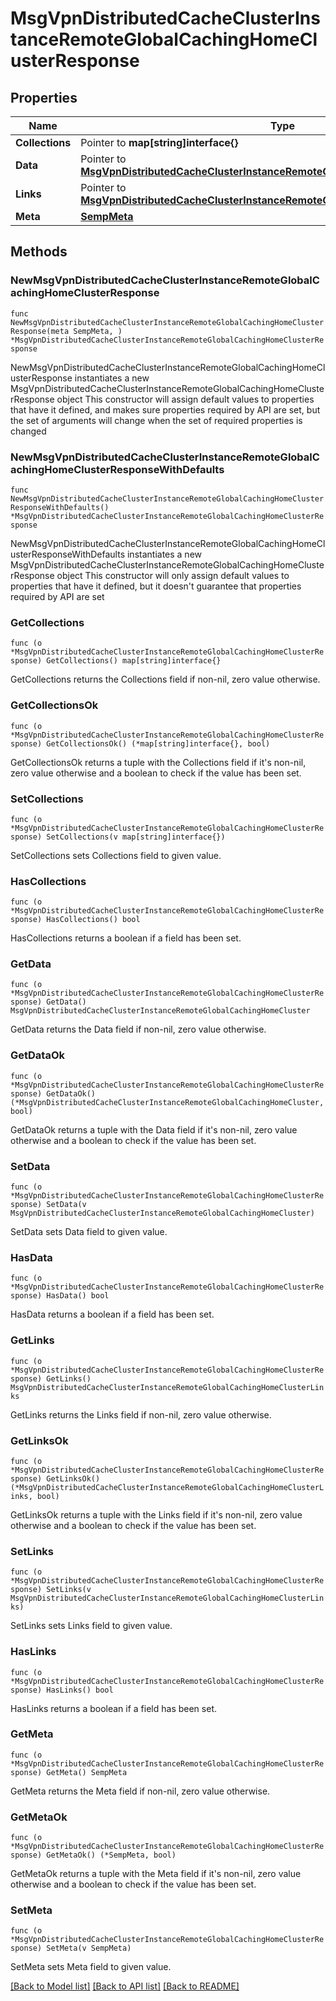 # MsgVpnDistributedCacheClusterInstanceRemoteGlobalCachingHomeClusterResponse

## Properties

Name | Type | Description | Notes
------------ | ------------- | ------------- | -------------
**Collections** | Pointer to **map[string]interface{}** |  | [optional] 
**Data** | Pointer to [**MsgVpnDistributedCacheClusterInstanceRemoteGlobalCachingHomeCluster**](MsgVpnDistributedCacheClusterInstanceRemoteGlobalCachingHomeCluster.md) |  | [optional] 
**Links** | Pointer to [**MsgVpnDistributedCacheClusterInstanceRemoteGlobalCachingHomeClusterLinks**](MsgVpnDistributedCacheClusterInstanceRemoteGlobalCachingHomeClusterLinks.md) |  | [optional] 
**Meta** | [**SempMeta**](SempMeta.md) |  | 

## Methods

### NewMsgVpnDistributedCacheClusterInstanceRemoteGlobalCachingHomeClusterResponse

`func NewMsgVpnDistributedCacheClusterInstanceRemoteGlobalCachingHomeClusterResponse(meta SempMeta, ) *MsgVpnDistributedCacheClusterInstanceRemoteGlobalCachingHomeClusterResponse`

NewMsgVpnDistributedCacheClusterInstanceRemoteGlobalCachingHomeClusterResponse instantiates a new MsgVpnDistributedCacheClusterInstanceRemoteGlobalCachingHomeClusterResponse object
This constructor will assign default values to properties that have it defined,
and makes sure properties required by API are set, but the set of arguments
will change when the set of required properties is changed

### NewMsgVpnDistributedCacheClusterInstanceRemoteGlobalCachingHomeClusterResponseWithDefaults

`func NewMsgVpnDistributedCacheClusterInstanceRemoteGlobalCachingHomeClusterResponseWithDefaults() *MsgVpnDistributedCacheClusterInstanceRemoteGlobalCachingHomeClusterResponse`

NewMsgVpnDistributedCacheClusterInstanceRemoteGlobalCachingHomeClusterResponseWithDefaults instantiates a new MsgVpnDistributedCacheClusterInstanceRemoteGlobalCachingHomeClusterResponse object
This constructor will only assign default values to properties that have it defined,
but it doesn't guarantee that properties required by API are set

### GetCollections

`func (o *MsgVpnDistributedCacheClusterInstanceRemoteGlobalCachingHomeClusterResponse) GetCollections() map[string]interface{}`

GetCollections returns the Collections field if non-nil, zero value otherwise.

### GetCollectionsOk

`func (o *MsgVpnDistributedCacheClusterInstanceRemoteGlobalCachingHomeClusterResponse) GetCollectionsOk() (*map[string]interface{}, bool)`

GetCollectionsOk returns a tuple with the Collections field if it's non-nil, zero value otherwise
and a boolean to check if the value has been set.

### SetCollections

`func (o *MsgVpnDistributedCacheClusterInstanceRemoteGlobalCachingHomeClusterResponse) SetCollections(v map[string]interface{})`

SetCollections sets Collections field to given value.

### HasCollections

`func (o *MsgVpnDistributedCacheClusterInstanceRemoteGlobalCachingHomeClusterResponse) HasCollections() bool`

HasCollections returns a boolean if a field has been set.

### GetData

`func (o *MsgVpnDistributedCacheClusterInstanceRemoteGlobalCachingHomeClusterResponse) GetData() MsgVpnDistributedCacheClusterInstanceRemoteGlobalCachingHomeCluster`

GetData returns the Data field if non-nil, zero value otherwise.

### GetDataOk

`func (o *MsgVpnDistributedCacheClusterInstanceRemoteGlobalCachingHomeClusterResponse) GetDataOk() (*MsgVpnDistributedCacheClusterInstanceRemoteGlobalCachingHomeCluster, bool)`

GetDataOk returns a tuple with the Data field if it's non-nil, zero value otherwise
and a boolean to check if the value has been set.

### SetData

`func (o *MsgVpnDistributedCacheClusterInstanceRemoteGlobalCachingHomeClusterResponse) SetData(v MsgVpnDistributedCacheClusterInstanceRemoteGlobalCachingHomeCluster)`

SetData sets Data field to given value.

### HasData

`func (o *MsgVpnDistributedCacheClusterInstanceRemoteGlobalCachingHomeClusterResponse) HasData() bool`

HasData returns a boolean if a field has been set.

### GetLinks

`func (o *MsgVpnDistributedCacheClusterInstanceRemoteGlobalCachingHomeClusterResponse) GetLinks() MsgVpnDistributedCacheClusterInstanceRemoteGlobalCachingHomeClusterLinks`

GetLinks returns the Links field if non-nil, zero value otherwise.

### GetLinksOk

`func (o *MsgVpnDistributedCacheClusterInstanceRemoteGlobalCachingHomeClusterResponse) GetLinksOk() (*MsgVpnDistributedCacheClusterInstanceRemoteGlobalCachingHomeClusterLinks, bool)`

GetLinksOk returns a tuple with the Links field if it's non-nil, zero value otherwise
and a boolean to check if the value has been set.

### SetLinks

`func (o *MsgVpnDistributedCacheClusterInstanceRemoteGlobalCachingHomeClusterResponse) SetLinks(v MsgVpnDistributedCacheClusterInstanceRemoteGlobalCachingHomeClusterLinks)`

SetLinks sets Links field to given value.

### HasLinks

`func (o *MsgVpnDistributedCacheClusterInstanceRemoteGlobalCachingHomeClusterResponse) HasLinks() bool`

HasLinks returns a boolean if a field has been set.

### GetMeta

`func (o *MsgVpnDistributedCacheClusterInstanceRemoteGlobalCachingHomeClusterResponse) GetMeta() SempMeta`

GetMeta returns the Meta field if non-nil, zero value otherwise.

### GetMetaOk

`func (o *MsgVpnDistributedCacheClusterInstanceRemoteGlobalCachingHomeClusterResponse) GetMetaOk() (*SempMeta, bool)`

GetMetaOk returns a tuple with the Meta field if it's non-nil, zero value otherwise
and a boolean to check if the value has been set.

### SetMeta

`func (o *MsgVpnDistributedCacheClusterInstanceRemoteGlobalCachingHomeClusterResponse) SetMeta(v SempMeta)`

SetMeta sets Meta field to given value.



[[Back to Model list]](../README.md#documentation-for-models) [[Back to API list]](../README.md#documentation-for-api-endpoints) [[Back to README]](../README.md)



